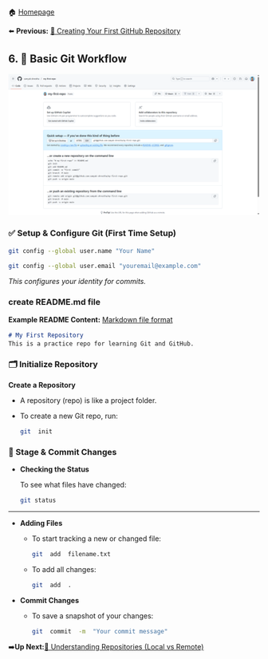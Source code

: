 🏠 [Homepage](../README.md)

⬅️ **Previous:** [ 🔧 Creating Your First GitHub Repository](./1-5-creating-first-github-repo.md)

## 6. 🔄 Basic Git Workflow

![first Github Repository](../images/first-repo.png)

### ✅ Setup & Configure Git (First Time Setup)
```bash
git config --global user.name "Your Name"
```
```bash
git config --global user.email "youremail@example.com"
```
_This configures your identity for commits._

### create README.md file
**Example README Content:**
[Markdown file format](../examples/markdown-file-syntax.md)
```markdown
# My First Repository
This is a practice repo for learning Git and GitHub.
```

### 🗂️ Initialize Repository

**Create a Repository**


  - A repository (repo) is like a project folder.

  - To create a new Git repo, run:

    ```bash
    git  init
    ```
### 📂 Stage & Commit Changes

- **Checking the Status**

  To see what files have changed:

    ```bash
    git status
    ```
---
- **Adding Files**

  - To start tracking a new or changed file:

    ```bash
    git  add  filename.txt
    ```

  - To add all changes:

    ```bash
    git  add  .
    ```

- **Commit Changes**

  - To save a snapshot of your changes:

    ```bash
    git  commit  -m  "Your commit message"
    ```


➡️**Up Next:**[📂 Understanding Repositories (Local vs Remote)](./1-7-local-vs-remote-repo.md)